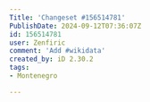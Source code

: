 ```yaml
---
Title: 'Changeset #156514781'
PublishDate: 2024-09-12T07:36:07Z
id: 156514781
user: Zenfiric
comment: 'Add #wikidata'
created_by: iD 2.30.2
tags:
- Montenegro

---
```

